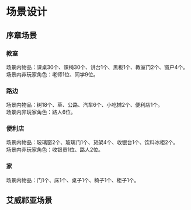 # 场景设计

## 序章场景

### 教室

场景内物品：课桌30个、课椅30个、讲台1个、黑板1个、教室门2个、窗户4个。  
场景内非玩家角色：老师1位、同学9位。  

### 路边

场景内物品：树18个、草、公路、汽车6个、小吃摊2个、便利店1个。  
场景内非玩家角色：路人6位。  

### 便利店

场景内物品：玻璃窗2个、玻璃门1个、货架4个、收银台1个、饮料冰柜2个。  
场景内非玩家角色：收银员1位、路人2位。  

### 家

场景内物品：门1个、床1个、桌子1个、椅子1个、柜子1个。  

## 艾威祁亚场景
